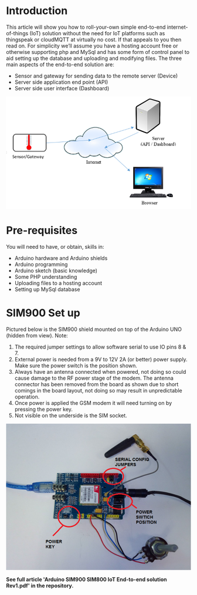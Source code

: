 # Introduction
This article will show you how to roll-your-own simple end-to-end internet-of-things (IoT) solution without the need for IoT platforms such as thingspeak or cloudMQTT at virtually no cost. If that appeals to you then read on. 
For simplicity we’ll assume you have a hosting account free or otherwise supporting php and MySql and has some form of control panel to aid setting up the database and uploading and modifying files.
The three main aspects of the end-to-end solution are:
-	Sensor and gateway for sending data to the remote server (Device)
-	Server side application end point (API)
-	Server side user interface (Dashboard)


![Image of Yaktocat](https://github.com/EngAtJamtech/Arduino-UNO-GSM-SIM900-SIM800-IoT-End-toEnd-Solution/blob/master/images/iot-image-1.png)

# Pre-requisites
You will need to have, or obtain, skills in:
-	Arduino hardware and Arduino shields
-	Arduino programming
-	Arduino sketch (basic knowledge)
-	Some PHP understanding
-	Uploading files to a hosting account
-	Setting up MySql database

# SIM900 Set up
Pictured below is the SIM900 shield mounted on top of the Arduino UNO (hidden from view). 
Note:
1.	The required jumper settings to allow software serial to use IO pins 8 & 7. 
2.	External power is needed from a 9V to 12V 2A (or better) power supply. Make sure the power switch is the position shown. 
3.	Always have an antenna connected when powered, not doing so could cause damage to the RF power stage of the modem. The antenna connector has been removed from the board as shown due to short comings in the board layout, not doing so may result in unpredictable operation.
4.	Once power is applied the GSM modem it will need turning on by pressing the power key.
5.	Not visible on the underside is the SIM socket.


![Image of Yaktocat](https://github.com/EngAtJamtech/Arduino-UNO-GSM-SIM900-SIM800-IoT-End-toEnd-Solution/blob/master/images/iot-image-2.png)

**See full article 'Arduino SIM900 SIM800 IoT End-to-end solution Rev1.pdf' in the repository.**

